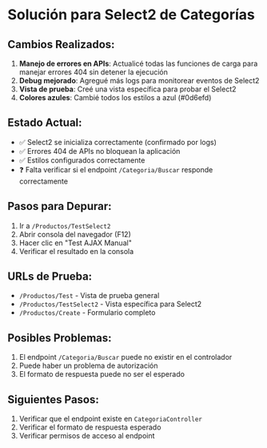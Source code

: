 # Solución para Select2 de Categorías

## Cambios Realizados:

1. **Manejo de errores en APIs**: Actualicé todas las funciones de carga para manejar errores 404 sin detener la ejecución
2. **Debug mejorado**: Agregué más logs para monitorear eventos de Select2
3. **Vista de prueba**: Creé una vista específica para probar el Select2
4. **Colores azules**: Cambié todos los estilos a azul (#0d6efd)

## Estado Actual:

- ✅ Select2 se inicializa correctamente (confirmado por logs)
- ✅ Errores 404 de APIs no bloquean la aplicación
- ✅ Estilos configurados correctamente
- ❓ Falta verificar si el endpoint `/Categoria/Buscar` responde correctamente

## Pasos para Depurar:

1. Ir a `/Productos/TestSelect2`
2. Abrir consola del navegador (F12)
3. Hacer clic en "Test AJAX Manual"
4. Verificar el resultado en la consola

## URLs de Prueba:

- `/Productos/Test` - Vista de prueba general
- `/Productos/TestSelect2` - Vista específica para Select2
- `/Productos/Create` - Formulario completo

## Posibles Problemas:

1. El endpoint `/Categoria/Buscar` puede no existir en el controlador
2. Puede haber un problema de autorización
3. El formato de respuesta puede no ser el esperado

## Siguientes Pasos:

1. Verificar que el endpoint existe en `CategoriaController`
2. Verificar el formato de respuesta esperado
3. Verificar permisos de acceso al endpoint